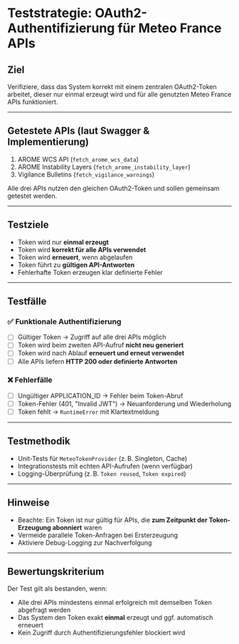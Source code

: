# Teststrategie: OAuth2-Authentifizierung für Meteo France APIs

## Ziel

Verifiziere, dass das System korrekt mit einem zentralen OAuth2-Token arbeitet, dieser nur einmal erzeugt wird und für alle genutzten Meteo France APIs funktioniert.

---

## Getestete APIs (laut Swagger & Implementierung)

1. AROME WCS API (`fetch_arome_wcs_data`)
2. AROME Instability Layers (`fetch_arome_instability_layer`)
3. Vigilance Bulletins (`fetch_vigilance_warnings`)

Alle drei APIs nutzen den gleichen OAuth2-Token und sollen gemeinsam getestet werden.

---

## Testziele

- Token wird nur **einmal erzeugt**
- Token wird **korrekt für alle APIs verwendet**
- Token wird **erneuert**, wenn abgelaufen
- Token führt zu **gültigen API-Antworten**
- Fehlerhafte Token erzeugen klar definierte Fehler

---

## Testfälle

### ✅ Funktionale Authentifizierung

- [ ] Gültiger Token → Zugriff auf alle drei APIs möglich
- [ ] Token wird beim zweiten API-Aufruf **nicht neu generiert**
- [ ] Token wird nach Ablauf **erneuert und erneut verwendet**
- [ ] Alle APIs liefern **HTTP 200 oder definierte Antworten**

### ❌ Fehlerfälle

- [ ] Ungültiger APPLICATION_ID → Fehler beim Token-Abruf
- [ ] Token-Fehler (401, "Invalid JWT") → Neuanforderung und Wiederholung
- [ ] Token fehlt → `RuntimeError` mit Klartextmeldung

---

## Testmethodik

- Unit-Tests für `MeteoTokenProvider` (z. B. Singleton, Cache)
- Integrationstests mit echten API-Aufrufen (wenn verfügbar)
- Logging-Überprüfung (z. B. `Token reused`, `Token expired`)

---

## Hinweise

- Beachte: Ein Token ist nur gültig für APIs, die **zum Zeitpunkt der Token-Erzeugung abonniert** waren
- Vermeide parallele Token-Anfragen bei Ersterzeugung
- Aktiviere Debug-Logging zur Nachverfolgung

---

## Bewertungskriterium

Der Test gilt als bestanden, wenn:
- Alle drei APIs mindestens einmal erfolgreich mit demselben Token abgefragt werden
- Das System den Token exakt **einmal** erzeugt und ggf. automatisch erneuert
- Kein Zugriff durch Authentifizierungsfehler blockiert wird